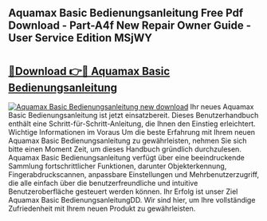 ## Aquamax Basic Bedienungsanleitung Free Pdf Download - Part-A4f New Repair Owner Guide - User Service Edition MSjWY

# <h2><a href="http://df4b2c8.blite.top/?on=Aquamax+Basic+Bedienungsanleitung">🔗Download 👉🔴 Aquamax Basic Bedienungsanleitung</a></h2>

[![Aquamax Basic Bedienungsanleitung new download](https://i.imgur.com/lujVjoI.png)](http://df4b2c8.blite.top/?on=Aquamax+Basic+Bedienungsanleitung)
Ihr neues Aquamax Basic Bedienungsanleitung ist jetzt einsatzbereit. Dieses Benutzerhandbuch enthält eine Schritt-für-Schritt-Anleitung, die Ihnen den Einstieg erleichtert. Wichtige Informationen im Voraus Um die beste Erfahrung mit Ihrem neuen Aquamax Basic Bedienungsanleitung zu gewährleisten, nehmen Sie sich bitte einen Moment Zeit, um dieses Handbuch gründlich durchzulesen. Aquamax Basic Bedienungsanleitung verfügt über eine beeindruckende Sammlung fortschrittlicher Funktionen, darunter Objekterkennung, Fingerabdruckscannen, anpassbare Einstellungen und Mehrbenutzerzugriff, die alle einfach über die benutzerfreundliche und intuitive Benutzeroberfläche gesteuert werden können. Ihr Erfolg ist unser Ziel Aquamax Basic BedienungsanleitungDD. Wir sind hier, um Ihre vollständige Zufriedenheit mit Ihrem neuen Produkt zu gewährleisten.
